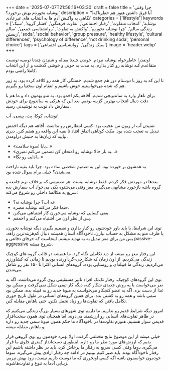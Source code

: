 +++
date = '2025-07-07T21:56:16+03:30'
draft = false
title = 'چرا وقتی نوشابه نخوردم بهش برخورد؟'
description = 'آیا فرق داشتن هنوز هم خطرناکه؟ نگاهی به واکنش آدم ها به انتخاب های غیرعادی'
categories = ['lifestyle']
keywords = ['نوشابه', 'انتخاب متفاوت', 'رفتار اجتماعی', 'تفاوت فرهنگی', 'فشار گروه', 'سبک زندگی سالم', 'چرا نوشابه نخوریم', 'واکنش به تفاوت', 'روانشناسی جمعی', 'سالم زیستن', 'soda', 'social behavior', 'group pressure', 'healthy lifestyle', 'cultural differences', 'psychology of difference', 'not drinking soda', 'personal choice']
tags = ['سبک زندگی', 'روانشناسی اجتماعی']
image = 'header.webp'
+++

اونقدرا خاطرخواه نوشابه نبودم. خوندن چندتا مقاله و شنیدن چندتا توصیه تونست متقاعدم کنه نوشابه رو کنار بذارم. یه مدت به خوبی و خوشی گذشت و از این انتخاب کاملا راضی بودم.

تا این که یه روز با دوستام دور هم جمع شدیم. خستگی کار همه رو کلافه کرده بود. به زور هم که شده می‌خواستیم خوش باشیم و انتقام اون سختیا رو بگیریم.

برای ناهار وارد یه ساندویچی شدیم. آقاهه یکم اخمو بود. یه منو بهمون داد و ما هم با دقت دنبال انتخاب بهترین گزینه بودیم. بعد این که هرکی یه ساندویچ برای خودش سفارش داد نوبت به نوشیدنی رسید.

نوشابه، کوکا، پت، پپسی، آب!

شنیدن آب از زبون من عجیب بود. کسی انتظارش رو نداشت. آقاهه هم دیگه اخمش تبدیل به تعجب شده بود. مکث کوتاهی اتفاق افتاد تا بقیه این واقعه رو هضم کنن. دیری نپایید که زبان‌ها به جنبش دراومدن.

- «بابا اسوهٔ سلامت...»
- «یه بار حالا نوشابه رو امتحان کن تضمین می‌کنم نمیری...»
- «ادایی رو نگا...»

به همشون بر خورده بود. این یه تصمیم شخصی ساده بود. چرا باید بقیه ناراحت می‌شدن؟ خیلی برام سوال شده بود.

بعدها در موردش فکر کردم. فقط نوشابه نیست. هر تصمیمی که برخلاف نرم جامعه و گروه باشه بازخورد مشابهی می‌گیره. مغز وقتی می‌شنوه یکی می‌خواد آب سفارش بده سریع یه مکالمهٔ داخلی رو شروع می‌کنه:

- عه آب؟ چرا نوشابه نه؟
- حتما فکر می‌کنه نوشابه مضره.
- یعنی کسایی که نوشابه می‌خورن کار اشتباهی می‌کنن.
- پس از نظر اون من اشتباه می‌کنم و احمقم.

توی این شرایط، یا باید باور خودشون رو کنار بذارن و تصمیم بگیرن دیگه نوشابه نخورن، یا طرف منو یه مشکل به حساب بیارن. ناخودآگاه انسان همیشه دنبال کم‌هزینه‌ترین راهه. پس من برای مغز تبدیل به یه تهدید میشم. اینجاست که حرفای دفاعی و passive-aggressive شروع میشه.

این رفتار مغز رو میشه از دید تکاملی نگاه کرد. ما همیشه در قالب گروه های کوچیک زندگی می‌کردیم. از اون زمان که شکارچی-گردآورنده بودیم تا زمانی که کشاورزی می‌کردیم. زندگی ما قبیله‌ای و روستایی بوده. گروه‌های انسانی اکثرا تا ۱۵۰ نفر رو شامل می‌شدن.

توی این گروه‌های کوچیک، رفتار تک‌تک افراد تاثیر مستقیمی روی گروه می‌ذاشت. اگه یه نفر می‌خواست با یه روش جدیدی شکار کنه، دیگه کار تیمی شکل نمی‌گرفت و ممکن بود غذا از دست بره. اگه یه عضو کنجکاو می‌خواست یه میوهٔ جدید رو به قبیله بده، ممکن بود سمی باشه و همه رو به کشتن بده. برای همین گروه‌های انسانی در طول تاریخ جوری تکامل یافتن که تفاوت‌ها رو زیاد تحمل نکنن. حتی باهاش مقابله کنن.

امروز دیگه شرایط قدیم رو نداریم. ما داریم توی شهرهای بسیار بزرگ زندگی می‌کنیم که در ظاهر تفاوت‌های انسانی رو ارزشمند می‌دونه. اما همچنان توی همون سخت‌افزار قدیمی سوار هستیم. هنوزم تفاوت‌ها در ناخودآگاه ما حکم همون میوهٔ سمی جدید رو داره و باهاش مقابله میشه.

خیلی میشه از این موضوع نتایج مختلفی گرفت. اولا بهتره خودمون رو توی گروهی قرار بدیم که ارزش‌های مورد نظر ما رو داره. اینطوری دست‌انداز کمتری جلوی ما قرار می‌گیره. دوما وقتی کسی سریع به رفتار ما پرخاش کرد، باید در نظر داشته باشیم این رفتار ناخودآگاه بوده. باید صبر کنیم ببینیم در ادامه چه رفتار ارادی پیش می‌گیره. سوما خودمون حواسمون باشه اگه کسی اونجوری که ما دوست داریم نیست، زود بهش نپریم. زیبایی آدما به تنوع و تفاوت‌هاشونه.